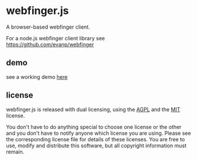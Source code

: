webfinger.js
============

A browser-based webfinger client.

For a node.js webfinger client library see https://github.com/evanp/webfinger


demo
----
see a working demo [here](http://silverbucket.github.com/webfinger.js/)

license
-------
webfinger.js is released with dual licensing, using the [AGPL](http://www.gnu.org/licenses/agpl.html) and the [MIT](http://opensource.org/licenses/MIT) license.

You don't have to do anything special to choose one license or the other and you don't have to notify anyone which license you are using.
Please see the corresponding license file for details of these licenses.
You are free to use, modify and distribute this software, but all copyright information must remain.

